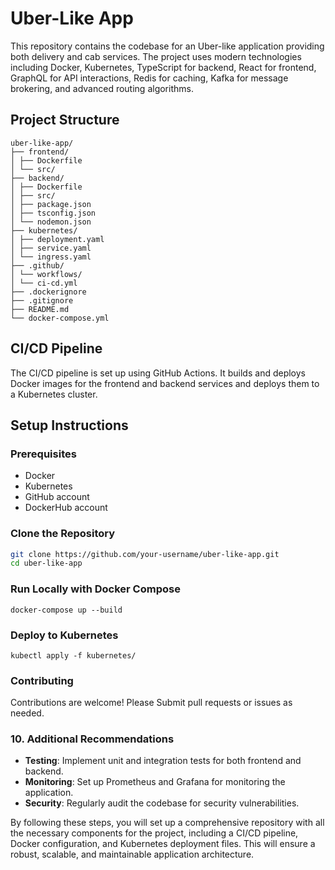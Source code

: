# Uber-Like App

This repository contains the codebase for an Uber-like application providing both delivery and cab services. The project uses modern technologies including Docker, Kubernetes, TypeScript for backend, React for frontend, GraphQL for API interactions, Redis for caching, Kafka for message brokering, and advanced routing algorithms.

## Project Structure

```
uber-like-app/
├── frontend/
│ ├── Dockerfile
│ └── src/
├── backend/
│ ├── Dockerfile
│ ├── src/
│ ├── package.json
│ ├── tsconfig.json
│ └── nodemon.json
├── kubernetes/
│ ├── deployment.yaml
│ ├── service.yaml
│ └── ingress.yaml
├── .github/
│ └── workflows/
│ └── ci-cd.yml
├── .dockerignore
├── .gitignore
├── README.md
└── docker-compose.yml
```


## CI/CD Pipeline

The CI/CD pipeline is set up using GitHub Actions. It builds and deploys Docker images for the frontend and backend services and deploys them to a Kubernetes cluster.

## Setup Instructions

### Prerequisites

- Docker
- Kubernetes
- GitHub account
- DockerHub account

### Clone the Repository

```bash
git clone https://github.com/your-username/uber-like-app.git
cd uber-like-app
```

### Run Locally with Docker Compose

```
docker-compose up --build
```


### Deploy to Kubernetes
```
kubectl apply -f kubernetes/
```

### Contributing 

Contributions are welcome! Please Submit pull requests or issues as needed.


### 10. Additional Recommendations

- **Testing**: Implement unit and integration tests for both frontend and backend.
- **Monitoring**: Set up Prometheus and Grafana for monitoring the application.
- **Security**: Regularly audit the codebase for security vulnerabilities.

By following these steps, you will set up a comprehensive repository with all the necessary components for the project, including a CI/CD pipeline, Docker configuration, and Kubernetes deployment files. This will ensure a robust, scalable, and maintainable application architecture.
